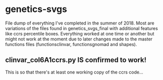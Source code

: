 # genetics-svgs
File dump of everything I've completed in the summer of 2018.  Most are variations of the files found in genetics_svgs_final with additional features like ccrs percentile boxes.  Everything worked at one time or another but might not work at the moment due to later changes made to the master functions files (functionsclinvar, functionsgnomad and shapes).
## clinvar_col6A1ccrs.py IS confirmed to work!
This is so that there's at least one working copy of the ccrs code...
